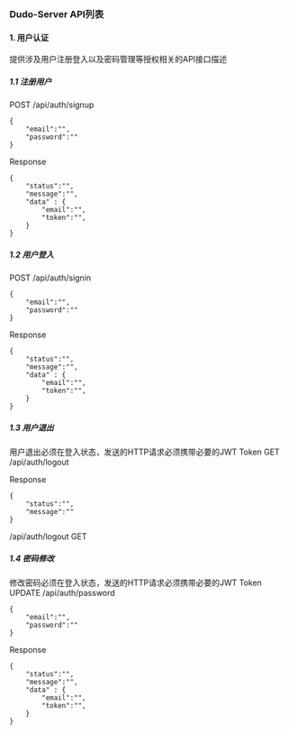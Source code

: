 ### Dudo-Server API列表


#### 1. 用户认证

提供涉及用户注册登入以及密码管理等授权相关的API接口描述

##### 1.1 注册用户

POST /api/auth/signup

```
{
    "email":"",
    "password":""
}
```
Response 

```
{
	"status":"",
	"message":"",
	"data" : {
		"email":"",
		"token":"",
	}
}

```

##### 1.2 用户登入

POST /api/auth/signin

```
{
    "email":"",
    "password":""
}
```
Response 

```
{
	"status":"",
	"message":"",
	"data" : {
		"email":"",
		"token":"",
	}
}

```



##### 1.3 用户退出
用户退出必须在登入状态，发送的HTTP请求必须携带必要的JWT Token
GET /api/auth/logout

Response 

```
{
	"status":"",
	"message":""
}

```
/api/auth/logout GET

##### 1.4 密码修改
修改密码必须在登入状态，发送的HTTP请求必须携带必要的JWT Token
UPDATE /api/auth/password 
```
{
    "email":"",
    "password":""
}
```
Response 

```
{
	"status":"",
	"message":"",
	"data" : {
		"email":"",
		"token":"",
	}
}

```